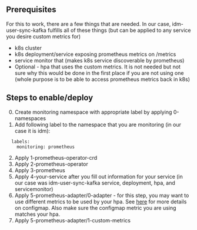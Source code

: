 
## Prerequisites 
For this to work, there are a few things that are needed.  In our case, idm-user-sync-kafka fulfills all of these things (but can be applied to any service you desire custom metrics for)
* k8s cluster
* k8s deployment/service exposing prometheus metrics on /metrics
* service monitor that (makes k8s service discoverable by prometheus) 
* Optional - hpa that uses the custom metrics.  It is not needed but not sure why this would be done in the first place if you are not using one (whole purpose is to be able to access prometheus metrics back in k8s)

## Steps to enable/deploy
0. Create monitoring namespace with appropriate label by applying 0-namespaces
1. Add following label to the namespace that you are monitoring (in our case it is idm):
```
  labels:
    monitoring: prometheus
```
2. Apply 1-prometheus-operator-crd
3. Apply 2-prometheus-operator
4. Apply 3-prometheus
5. Apply 4-your-service after you fill out information for your service (in our case was idm-user-sync-kafka service, deployment, hpa, and servicemonitor)
6. Apply 5-prometheus-adapter/0-adapter - for this step, you may want to use different metrics to be used by your hpa.  See [here](https://github.com/kubernetes-sigs/prometheus-adapter/blob/master/docs/config.md) for more details on configmap.  Also make sure the configmap metric you are using matches your hpa. 
7. Apply 5-prometheus-adapter/1-custom-metrics
